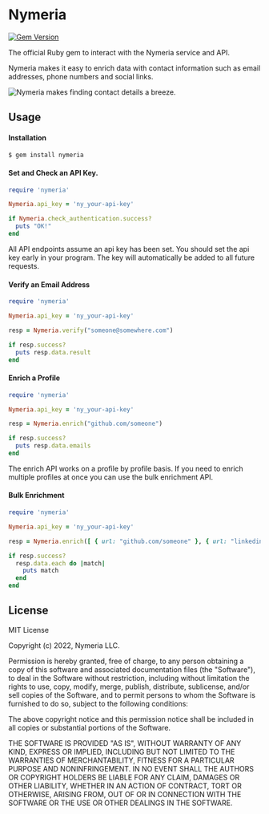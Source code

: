 # Nymeria

[![Gem Version](https://badge.fury.io/rb/nymeria.svg)](https://badge.fury.io/rb/nymeria)

The official Ruby gem to interact with the Nymeria service and API.

Nymeria makes it easy to enrich data with contact information such as email
addresses, phone numbers and social links.

![Nymeria makes finding contact details a breeze.](https://www.nymeria.io/assets/images/marquee.png)

## Usage

#### Installation

```bash
$ gem install nymeria
```

#### Set and Check an API Key.

```ruby
require 'nymeria'

Nymeria.api_key = 'ny_your-api-key'

if Nymeria.check_authentication.success?
  puts "OK!"
end
```

All API endpoints assume an api key has been set. You should set the api key
early in your program. The key will automatically be added to all future
requests.

#### Verify an Email Address

```ruby
require 'nymeria'

Nymeria.api_key = 'ny_your-api-key'

resp = Nymeria.verify("someone@somewhere.com")

if resp.success?
  puts resp.data.result
end
```

#### Enrich a Profile

```ruby
require 'nymeria'

Nymeria.api_key = 'ny_your-api-key'

resp = Nymeria.enrich("github.com/someone")

if resp.success?
  puts resp.data.emails
end
```

The enrich API works on a profile by profile basis. If you need to enrich
multiple profiles at once you can use the bulk enrichment API.

#### Bulk Enrichment

```ruby
require 'nymeria'

Nymeria.api_key = 'ny_your-api-key'

resp = Nymeria.enrich([ { url: "github.com/someone" }, { url: "linkedin.com/in/someoneelse" } ])

if resp.success?
  resp.data.each do |match|
    puts match
  end
end
```

## License

MIT License

Copyright (c) 2022, Nymeria LLC.

Permission is hereby granted, free of charge, to any person obtaining a copy
of this software and associated documentation files (the "Software"), to deal
in the Software without restriction, including without limitation the rights
to use, copy, modify, merge, publish, distribute, sublicense, and/or sell
copies of the Software, and to permit persons to whom the Software is
furnished to do so, subject to the following conditions:

The above copyright notice and this permission notice shall be included in all
copies or substantial portions of the Software.

THE SOFTWARE IS PROVIDED "AS IS", WITHOUT WARRANTY OF ANY KIND, EXPRESS OR
IMPLIED, INCLUDING BUT NOT LIMITED TO THE WARRANTIES OF MERCHANTABILITY,
FITNESS FOR A PARTICULAR PURPOSE AND NONINFRINGEMENT. IN NO EVENT SHALL THE
AUTHORS OR COPYRIGHT HOLDERS BE LIABLE FOR ANY CLAIM, DAMAGES OR OTHER
LIABILITY, WHETHER IN AN ACTION OF CONTRACT, TORT OR OTHERWISE, ARISING FROM,
OUT OF OR IN CONNECTION WITH THE SOFTWARE OR THE USE OR OTHER DEALINGS IN THE
SOFTWARE.
